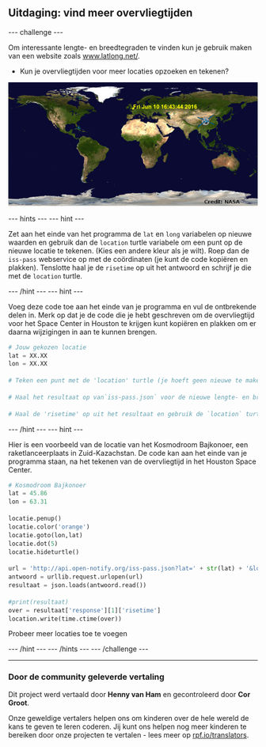## Uitdaging: vind meer overvliegtijden

--- challenge ---

Om interessante lengte- en breedtegraden te vinden kun je gebruik maken van een website zoals <a href="http://www.latlong.net/" target="_blank">www.latlong.net/</a>.

+ Kun je overvliegtijden voor meer locaties opzoeken en tekenen? 

![screenshot](images/iss-final.png)

--- hints --- --- hint ---

Zet aan het einde van het programma de `lat` en `long` variabelen op nieuwe waarden en gebruik dan de `location` turtle variabele om een punt op de nieuwe locatie te tekenen. (Kies een andere kleur als je wilt). Roep dan de `iss-pass` webservice op met de coördinaten (je kunt de code kopiëren en plakken). Tenslotte haal je de `risetime` op uit het antwoord en schrijf je die met de `location` turtle.

--- /hint --- --- hint ---

Voeg deze code toe aan het einde van je programma en vul de ontbrekende delen in. Merk op dat je de code die je hebt geschreven om de overvliegtijd voor het Space Center in Houston te krijgen kunt kopiëren en plakken om er daarna wijzigingen in aan te kunnen brengen.

```python
# Jouw gekozen locatie
lat = XX.XX
lon = XX.XX

# Teken een punt met de 'location' turtle (je hoeft geen nieuwe te maken), kies een andere kleur

# Haal het resultaat op van`iss-pass.json` voor de nieuwe lengte- en breedtegraad

# Haal de 'risetime' op uit het resultaat en gebruik de `location` turtle om het op de kaart te zetten
```

--- /hint --- --- hint ---

Hier is een voorbeeld van de locatie van het Kosmodroom Bajkonoer, een raketlanceerplaats in Zuid-Kazachstan. De code kan aan het einde van je programma staan, na het tekenen van de overvliegtijd in het Houston Space Center.

```python
# Kosmodroom Bajkonoer
lat = 45.86
lon = 63.31

locatie.penup()
locatie.color('orange')
locatie.goto(lon,lat)
locatie.dot(5)
locatie.hideturtle()

url = 'http://api.open-notify.org/iss-pass.json?lat=' + str(lat) + '&lon=' + str(lon)
antwoord = urllib.request.urlopen(url)
resultaat = json.loads(antwoord.read())

#print(resultaat)
over = resultaat['response'][1]['risetime']
location.write(time.ctime(over))
```

Probeer meer locaties toe te voegen

--- /hint --- --- /hints --- --- /challenge ---
***
### Door de community geleverde vertaling

Dit project werd vertaald door **Henny van Ham** en gecontroleerd door **Cor Groot**. 

Onze geweldige vertalers helpen ons om kinderen over de hele wereld de kans te geven te leren coderen. Jij kunt ons helpen nog meer kinderen te bereiken door onze projecten te vertalen - lees meer op [rpf.io/translators](https://rpf.io/translators).
